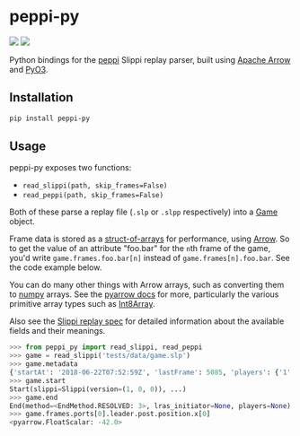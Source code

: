 # peppi-py

[![](https://img.shields.io/pypi/v/peppi-py)](https://pypi.org/project/peppi-py/)
[![](https://img.shields.io/readthedocs/peppi-py)](https://peppi-py.readthedocs.io/en/latest/)

Python bindings for the [peppi](https://github.com/hohav/peppi) Slippi replay parser, built using [Apache Arrow](https://arrow.apache.org/) and [PyO3](https://pyo3.rs/).

## Installation

```sh
pip install peppi-py
```

## Usage

peppi-py exposes two functions:

- `read_slippi(path, skip_frames=False)`
- `read_peppi(path, skip_frames=False)`

Both of these parse a replay file (`.slp` or `.slpp` respectively) into a [Game](https://peppi-py.readthedocs.io/en/latest/source/peppi_py.game.html#peppi_py.game.Game) object.

Frame data is stored as a [struct-of-arrays](https://en.wikipedia.org/wiki/AoS_and_SoA) for performance, using [Arrow](https://arrow.apache.org/). So to get the value of an attribute "foo.bar" for the `n`th frame of the game, you'd write `game.frames.foo.bar[n]` instead of `game.frames[n].foo.bar`. See the code example below.

You can do many other things with Arrow arrays, such as converting them to [numpy](https://numpy.org/) arrays. See the [pyarrow docs](https://arrow.apache.org/docs/python/) for more, particularly the various primitive array types such as [Int8Array](https://arrow.apache.org/docs/python/generated/pyarrow.Int8Array.html).

Also see the [Slippi replay spec](https://github.com/project-slippi/slippi-wiki/blob/master/SPEC.md) for detailed information about the available fields and their meanings.

```python
>>> from peppi_py import read_slippi, read_peppi
>>> game = read_slippi('tests/data/game.slp')
>>> game.metadata
{'startAt': '2018-06-22T07:52:59Z', 'lastFrame': 5085, 'players': {'1': {'characters': {'1': 5209}}, '0': {'characters': {'18': 5209}}}, 'playedOn': 'dolphin'}
>>> game.start
Start(slippi=Slippi(version=(1, 0, 0)), ...)
>>> game.end
End(method=<EndMethod.RESOLVED: 3>, lras_initiator=None, players=None)
>>> game.frames.ports[0].leader.post.position.x[0]
<pyarrow.FloatScalar: -42.0>
```
